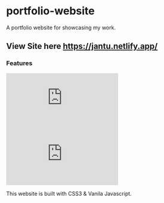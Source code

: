 # portfolio-website
A portfolio website for showcasing my work.
## View Site here https://jantu.netlify.app/

### Features
![Projects](https://jantu.netlify.app/projects.html)
![Blogs](https://jantu.netlify.app/blogs.html)

This website is built with CSS3 & Vanila Javascript.
